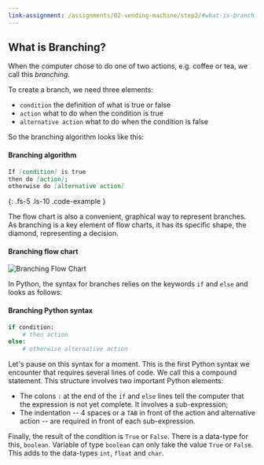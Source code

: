 ```yaml
---
link-assignment: /assignments/02-vending-machine/step2/#what-is-branching
---
```


## What is Branching?

When the computer chose to do one of two actions, e.g. coffee or tea, we call this _branching_.

To create a branch, we need three elements:

* `condition` the definition of what is true or false
* `action` what to do when the condition is true
* `alternative action` what to do when the condition is false

So the branching algorithm looks like this:

#### Branching algorithm

```markdown
If [condition] is true
then do [action];
otherwise do [alternative action]
```
{: .fs-5 .ls-10 .code-example }

The flow chart is also a convenient, graphical way to represent branches. As branching is a key element of flow charts, it has its specific shape, the diamond, representing a decision.

#### Branching flow chart

![Branching Flow Chart]({{site.baseurl}}/assets/flow_chart_branching.svg)

In Python, the syntax for branches relies on the keywords `if` and `else` and looks as follows:

#### Branching Python syntax

```python
if condition:
    # then action
else:
    # otherwise alternative action
```

Let's pause on this syntax for a moment. This is the first Python syntax we encounter that requires several lines of code. We call this a compound statement. This structure involves two important Python elements:

* The colons `:` at the end of the `if` and `else` lines tell the computer that the expression is not yet complete. It involves a sub-expression;
* The indentation -- 4 spaces or a `TAB` in front of the action and alternative action -- are required in front of each sub-expression.

Finally, the result of the condition is `True` or `False`. There is a data-type for this, `boolean`. Variable of type `boolean` can only take the value `True` or `False`. This adds to the data-types `int`, `float` and `char`.

[]({{site.baseurl}}{{page.url}})